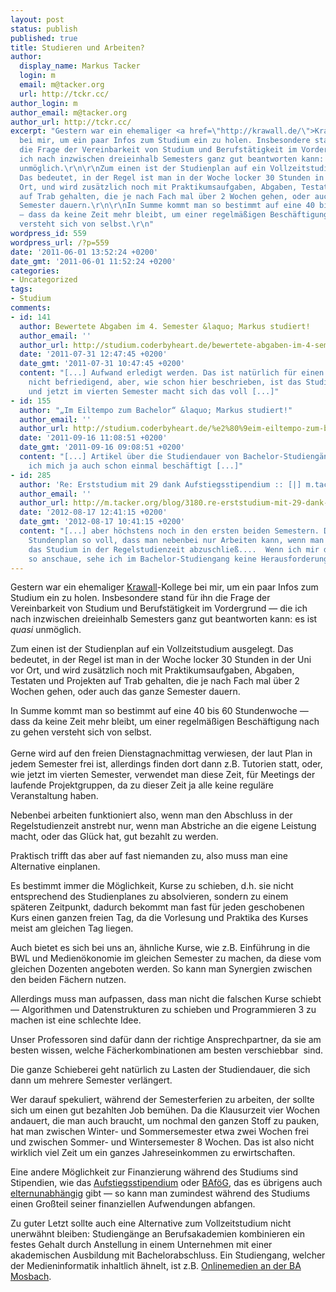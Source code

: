 ```yaml
---
layout: post
status: publish
published: true
title: Studieren und Arbeiten?
author:
  display_name: Markus Tacker
  login: m
  email: m@tacker.org
  url: http://tckr.cc/
author_login: m
author_email: m@tacker.org
author_url: http://tckr.cc/
excerpt: "Gestern war ein ehemaliger <a href=\"http://krawall.de/\">Krawall</a>-Kollege
  bei mir, um ein paar Infos zum Studium ein zu holen. Insbesondere stand für ihn
  die Frage der Vereinbarkeit von Studium und Berufstätigkeit im Vordergrund — die
  ich nach inzwischen dreieinhalb Semesters ganz gut beantworten kann: es ist <em>quasi</em>
  unmöglich.\r\n\r\nZum einen ist der Studienplan auf ein Vollzeitstudium ausgelegt.
  Das bedeutet, in der Regel ist man in der Woche locker 30 Stunden in der Uni vor
  Ort, und wird zusätzlich noch mit Praktikumsaufgaben, Abgaben, Testaten und Projekten
  auf Trab gehalten, die je nach Fach mal über 2 Wochen gehen, oder auch das ganze
  Semester dauern.\r\n\r\nIn Summe kommt man so bestimmt auf eine 40 bis 60 Stundenwoche
  — dass da keine Zeit mehr bleibt, um einer regelmäßigen Beschäftigung nach zu gehen
  versteht sich von selbst.\r\n"
wordpress_id: 559
wordpress_url: /?p=559
date: '2011-06-01 13:52:24 +0200'
date_gmt: '2011-06-01 11:52:24 +0200'
categories:
- Uncategorized
tags:
- Studium
comments:
- id: 141
  author: Bewertete Abgaben im 4. Semester &laquo; Markus studiert!
  author_email: ''
  author_url: http://studium.coderbyheart.de/bewertete-abgaben-im-4-semester
  date: '2011-07-31 12:47:45 +0200'
  date_gmt: '2011-07-31 10:47:45 +0200'
  content: "[...] Aufwand erledigt werden. Das ist natürlich für einen selber überhaupt
    nicht befriedigend, aber, wie schon hier beschrieben, ist das Studium ein Vollzeitstudium
    und jetzt im vierten Semester macht sich das voll [...]"
- id: 155
  author: "„Im Eiltempo zum Bachelor“ &laquo; Markus studiert!"
  author_email: ''
  author_url: http://studium.coderbyheart.de/%e2%80%9eim-eiltempo-zum-bachelor%e2%80%9c
  date: '2011-09-16 11:08:51 +0200'
  date_gmt: '2011-09-16 09:08:51 +0200'
  content: "[...] Artikel über die Studiendauer von Bachelor-Studiengängen, mit der
    ich mich ja auch schon einmal beschäftigt [...]"
- id: 285
  author: 'Re: Erststudium mit 29 dank Aufstiegsstipendium :: [|] m.tacker.org'
  author_email: ''
  author_url: http://m.tacker.org/blog/3180.re-erststudium-mit-29-dank-aufstiegsstipendium.html
  date: '2012-08-17 12:41:15 +0200'
  date_gmt: '2012-08-17 10:41:15 +0200'
  content: "[...] aber höchstens noch in den ersten beiden Semestern. Danach ist der
    Stundenplan so voll, dass man nebenbei nur Arbeiten kann, wenn man nicht vor hat,
    das Studium in der Regelstudienzeit abzuschließ....  Wenn ich mir den Studienplan
    so anschaue, sehe ich im Bachelor-Studiengang keine Herausforderung, [...]"
---
```

<p>Gestern war ein ehemaliger <a href="http://krawall.de/">Krawall</a>-Kollege bei mir, um ein paar Infos zum Studium ein zu holen. Insbesondere stand für ihn die Frage der Vereinbarkeit von Studium und Berufstätigkeit im Vordergrund — die ich nach inzwischen dreieinhalb Semesters ganz gut beantworten kann: es ist <em>quasi</em> unmöglich.</p>
<p>Zum einen ist der Studienplan auf ein Vollzeitstudium ausgelegt. Das bedeutet, in der Regel ist man in der Woche locker 30 Stunden in der Uni vor Ort, und wird zusätzlich noch mit Praktikumsaufgaben, Abgaben, Testaten und Projekten auf Trab gehalten, die je nach Fach mal über 2 Wochen gehen, oder auch das ganze Semester dauern.</p>
<p>In Summe kommt man so bestimmt auf eine 40 bis 60 Stundenwoche — dass da keine Zeit mehr bleibt, um einer regelmäßigen Beschäftigung nach zu gehen versteht sich von selbst.<br />
<a id="more"></a><a id="more-559"></a><br />
Gerne wird auf den freien Dienstagnachmittag verwiesen, der laut Plan in jedem Semester frei ist, allerdings finden dort dann z.B. Tutorien statt, oder, wie jetzt im vierten Semester, verwendet man diese Zeit, für Meetings der laufende Projektgruppen, da zu dieser Zeit ja alle keine reguläre Veranstaltung haben.</p>
<p>Nebenbei arbeiten funktioniert also, wenn man den Abschluss in der Regelstudienzeit anstrebt nur, wenn man Abstriche an die eigene Leistung macht, oder das Glück hat, gut bezahlt zu werden.</p>
<p>Praktisch trifft das aber auf fast niemanden zu, also muss man eine Alternative einplanen.</p>
<p>Es bestimmt immer die Möglichkeit, Kurse zu schieben, d.h. sie nicht entsprechend des Studienplanes zu absolvieren, sondern zu einem späteren Zeitpunkt, dadurch bekommt man fast für jeden geschobenen Kurs einen ganzen freien Tag, da die Vorlesung und Praktika des Kurses meist am gleichen Tag liegen.</p>
<p>Auch bietet es sich bei uns an, ähnliche Kurse, wie z.B. Einführung in die BWL und Medienökonomie im gleichen Semester zu machen, da diese vom gleichen Dozenten angeboten werden. So kann man Synergien zwischen den beiden Fächern nutzen.</p>
<p>Allerdings muss man aufpassen, dass man nicht die falschen Kurse schiebt — Algorithmen und Datenstrukturen zu schieben und Programmieren 3 zu machen ist eine schlechte Idee.</p>
<p>Unser Professoren sind dafür dann der richtige Ansprechpartner, da sie am besten wissen, welche Fächerkombinationen am besten verschiebbar  sind.</p>
<p>Die ganze Schieberei geht natürlich zu Lasten der Studiendauer, die sich dann um mehrere Semester verlängert.</p>
<p>Wer darauf spekuliert, während der Semesterferien zu arbeiten, der sollte sich um einen gut bezahlten Job bemühen. Da die Klausurzeit vier Wochen andauert, die man auch braucht, um nochmal den ganzen Stoff zu pauken, hat man zwischen Winter- und Sommersemester etwa zwei Wochen frei und zwischen Sommer- und Wintersemester 8 Wochen. Das ist also nicht wirklich viel Zeit um ein ganzes Jahreseinkommen zu erwirtschaften.</p>
<p>Eine andere Möglichkeit zur Finanzierung während des Studiums sind Stipendien, wie das <a href="http://www.sbb-stipendien.de/aufstiegsstipendium.html">Aufstiegsstipendium</a> oder <a href="http://www.das-neue-bafoeg.de/">BAföG</a>, das es übrigens auch <a href="http://www.das-neue-bafoeg.de/de/380.php">elternunabhängig</a> gibt — so kann man zumindest während des Studiums einen Großteil seiner finanziellen Aufwendungen abfangen.</p>
<p>Zu guter Letzt sollte auch eine Alternative zum Vollzeitstudium nicht unerwähnt bleiben: Studiengänge an Berufsakademien kombinieren ein festes Gehalt durch Anstellung in einem Unternehmen mit einer akademischen Ausbildung mit Bachelorabschluss. Ein Studiengang, welcher der Medieninformatik inhaltlich ähnelt, ist z.B. <a href="http://www.dhbw-mosbach.de/studienangebote/onlinemedien.html">Onlinemedien an der BA Mosbach</a>.</p>
